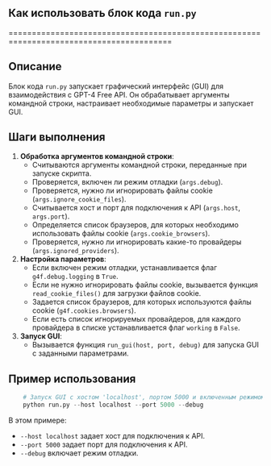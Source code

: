 ## Как использовать блок кода `run.py`
=========================================================================================

Описание
-------------------------
Блок кода `run.py` запускает графический интерфейс (GUI) для взаимодействия с GPT-4 Free API. Он обрабатывает аргументы командной строки, настраивает необходимые параметры и запускает GUI.

Шаги выполнения
-------------------------
1. **Обработка аргументов командной строки**: 
    - Считываются аргументы командной строки, переданные при запуске скрипта.
    - Проверяется, включен ли режим отладки (`args.debug`).
    - Проверяется, нужно ли игнорировать файлы cookie (`args.ignore_cookie_files`).
    - Считывается хост и порт для подключения к API (`args.host`, `args.port`).
    - Определяется список браузеров, для которых необходимо использовать файлы cookie (`args.cookie_browsers`).
    - Проверяется, нужно ли игнорировать какие-то провайдеры (`args.ignored_providers`).
2. **Настройка параметров**:
    - Если включен режим отладки, устанавливается флаг `g4f.debug.logging` в `True`.
    - Если не нужно игнорировать файлы cookie, вызывается функция `read_cookie_files()` для загрузки файлов cookie.
    - Задается список браузеров, для которых используются файлы cookie (`g4f.cookies.browsers`).
    - Если есть список игнорируемых провайдеров, для каждого провайдера в списке устанавливается флаг `working` в `False`.
3. **Запуск GUI**:
    - Вызывается функция `run_gui(host, port, debug)` для запуска GUI с заданными параметрами.

Пример использования
-------------------------

```python
    # Запуск GUI с хостом 'localhost', портом 5000 и включенным режимом отладки
    python run.py --host localhost --port 5000 --debug 
```

В этом примере:
- `--host localhost` задает хост для подключения к API.
- `--port 5000` задает порт для подключения к API.
- `--debug` включает режим отладки.
